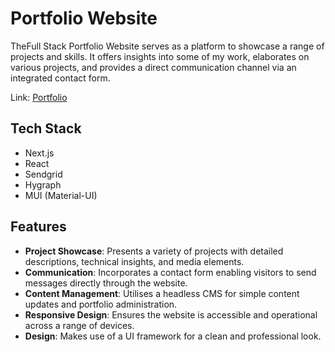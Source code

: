 # Portfolio Website

TheFull Stack Portfolio Website serves as a platform to showcase a range of projects and skills. It offers insights into some of my work, elaborates on various projects, and provides a direct communication channel via an integrated contact form.

Link: [Portfolio](https://portfolio-chi-seven-84.vercel.app/)
## Tech Stack
- Next.js
- React
- Sendgrid
- Hygraph
- MUI (Material-UI)

## Features
- **Project Showcase**: Presents a variety of projects with detailed descriptions, technical insights, and media elements.
- **Communication**: Incorporates a contact form enabling visitors to send messages directly through the website.
- **Content Management**: Utilises a headless CMS for simple content updates and portfolio administration.
- **Responsive Design**: Ensures the website is accessible and operational across a range of devices.
- **Design**: Makes use of a UI framework for a clean and professional look.
